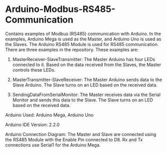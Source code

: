 # Arduino-Modbus-RS485-Communication
Contains examples of Modbus (RS485) communication with Arduino. In the examples, Arduino Mega is used as the Master, and Arduino Uno is used as the Slaves. 
The Arduino RS485 Module is used for RS485 communication. There are three examples in the repository. These examples are:

1. MasterReceiver-SlaveTransmitter: The Master Arduino has four LEDs connected to it. Based on the data received from the Slaves, the Master controls these LEDs.

2. MasterTransmitter-SlaveReceiver: The Master Arduino sends data to the Slave Arduino. The Slave turns on an LED based on the received data.

3. SendingDataFromSerialMonitor: The Master receives data via the Serial Monitor and sends this data to the Slave. The Slave turns on an LED based on the received data.

Arduino Used: Arduino Mega, Arduino Uno

Arduino IDE Version: 2.2.0

Arduino Connection Diagram: The Master and Slave are connected using the RS485 Module with the Enable Pin connected to D8. Rx and Tx connections use Serial1 for the Arduino Mega.